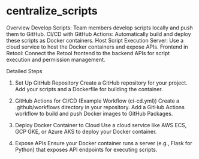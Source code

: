 # centralize_scripts
Overview
Develop Scripts: Team members develop scripts locally and push them to GitHub.
CI/CD with GitHub Actions: Automatically build and deploy these scripts as Docker containers.
Host Script Execution Server: Use a cloud service to host the Docker containers and expose APIs.
Frontend in Retool: Connect the Retool frontend to the backend APIs for script execution and permission management.



Detailed Steps
1. Set Up GitHub Repository
Create a GitHub repository for your project.
Add your scripts and a Dockerfile for building the container.

2. GitHub Actions for CI/CD (Example Workflow (ci-cd.yml))
Create a .github/workflows directory in your repository.
Add a GitHub Actions workflow to build and push Docker images to GitHub Packages.

3. Deploy Docker Container to Cloud
Use a cloud service like AWS ECS, GCP GKE, or Azure AKS to deploy your Docker container.

4. Expose APIs
Ensure your Docker container runs a server (e.g., Flask for Python) that exposes API endpoints for executing scripts.
